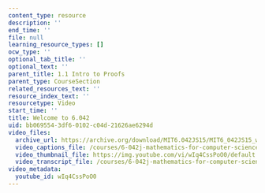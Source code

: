 ```yaml
---
content_type: resource
description: ''
end_time: ''
file: null
learning_resource_types: []
ocw_type: ''
optional_tab_title: ''
optional_text: ''
parent_title: 1.1 Intro to Proofs
parent_type: CourseSection
related_resources_text: ''
resource_index_text: ''
resourcetype: Video
start_time: ''
title: Welcome to 6.042
uid: bb069554-3df6-0102-c04d-21626ae6294d
video_files:
  archive_url: https://archive.org/download/MIT6.042JS15/MIT6_042JS15_welcome_6042S15_ipod.mp4
  video_captions_file: /courses/6-042j-mathematics-for-computer-science-spring-2015/28279f1c9b585bbdae619efa4ca8d9e1_wIq4CssPoO0.vtt
  video_thumbnail_file: https://img.youtube.com/vi/wIq4CssPoO0/default.jpg
  video_transcript_file: /courses/6-042j-mathematics-for-computer-science-spring-2015/1a9851870113c97bec450f26c0ec5a77_wIq4CssPoO0.pdf
video_metadata:
  youtube_id: wIq4CssPoO0
---
```

